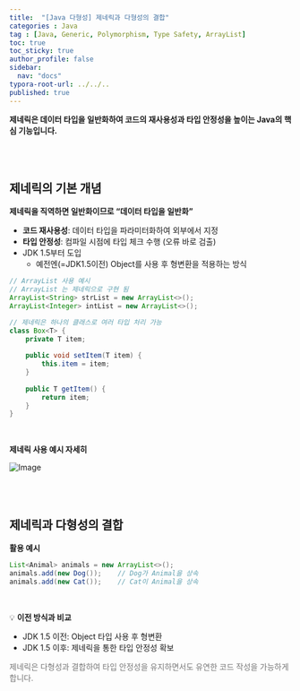 ```yaml
---
title:  "[Java 다형성] 제네릭과 다형성의 결합"
categories : Java
tag : [Java, Generic, Polymorphism, Type Safety, ArrayList]
toc: true
toc_sticky: true
author_profile: false
sidebar:
  nav: "docs"
typora-root-url: ../../..
published: true
---
```




**제네릭은 데이터 타입을 일반화하여 코드의 재사용성과 타입 안정성을 높이는 Java의 핵심 기능입니다.**

<br>

<br>

## 제네릭의 기본 개념

**제네릭을 직역하면 일반화이므로 “데이터 타입을 일반화”**

- **코드 재사용성**: 데이터 타입을 파라미터화하여 외부에서 지정
- **타입 안정성**: 컴파일 시점에 타입 체크 수행 (오류 바로 검출)
- JDK 1.5부터 도입
  - 예전엔(=JDK1.5이전) Object를 사용 후 형변환을 적용하는 방식

```java
// ArrayList 사용 예시
// ArrayList 는 제네릭으로 구현 됨
ArrayList<String> strList = new ArrayList<>(); 
ArrayList<Integer> intList = new ArrayList<>();

// 제네릭은 하나의 클래스로 여러 타입 처리 가능
class Box<T> {
    private T item;
    
    public void setItem(T item) {
        this.item = item;
    }
    
    public T getItem() {
        return item;
    }
}
```

<br>

**제네릭 사용 예시 자세히**

![Image](https://github.com/user-attachments/assets/21f38054-dd7b-40c4-99b5-3b5211380c33)  

<br>

<br>

## 제네릭과 다형성의 결합

**활용 예시**

```java
List<Animal> animals = new ArrayList<>();
animals.add(new Dog());    // Dog가 Animal을 상속
animals.add(new Cat());    // Cat이 Animal을 상속
```

<br>

💡 **이전 방식과 비교**

- JDK 1.5 이전: Object 타입 사용 후 형변환
- JDK 1.5 이후: 제네릭을 통한 타입 안정성 확보

<span style="color:#777777">제네릭은 다형성과 결합하여 타입 안정성을 유지하면서도 유연한 코드 작성을 가능하게 합니다.</span>
